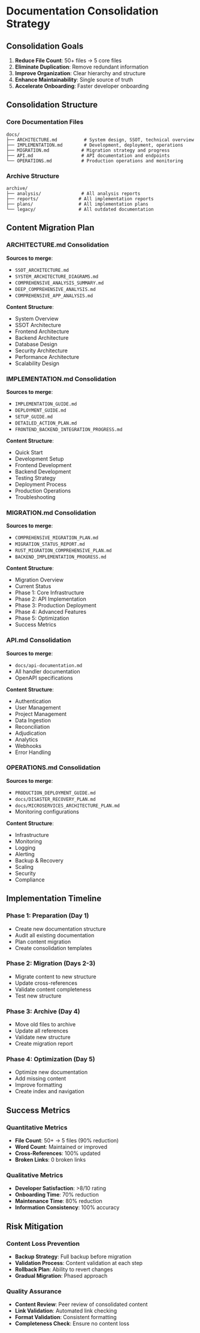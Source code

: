 # Documentation Consolidation Strategy

## Consolidation Goals
1. **Reduce File Count**: 50+ files → 5 core files
2. **Eliminate Duplication**: Remove redundant information
3. **Improve Organization**: Clear hierarchy and structure
4. **Enhance Maintainability**: Single source of truth
5. **Accelerate Onboarding**: Faster developer onboarding

## Consolidation Structure

### Core Documentation Files
```
docs/
├── ARCHITECTURE.md          # System design, SSOT, technical overview
├── IMPLEMENTATION.md        # Development, deployment, operations
├── MIGRATION.md            # Migration strategy and progress
├── API.md                  # API documentation and endpoints
└── OPERATIONS.md           # Production operations and monitoring
```

### Archive Structure
```
archive/
├── analysis/               # All analysis reports
├── reports/               # All implementation reports
├── plans/                 # All implementation plans
└── legacy/                # All outdated documentation
```

## Content Migration Plan

### ARCHITECTURE.md Consolidation
**Sources to merge**:
- `SSOT_ARCHITECTURE.md`
- `SYSTEM_ARCHITECTURE_DIAGRAMS.md`
- `COMPREHENSIVE_ANALYSIS_SUMMARY.md`
- `DEEP_COMPREHENSIVE_ANALYSIS.md`
- `COMPREHENSIVE_APP_ANALYSIS.md`

**Content Structure**:
- System Overview
- SSOT Architecture
- Frontend Architecture
- Backend Architecture
- Database Design
- Security Architecture
- Performance Architecture
- Scalability Design

### IMPLEMENTATION.md Consolidation
**Sources to merge**:
- `IMPLEMENTATION_GUIDE.md`
- `DEPLOYMENT_GUIDE.md`
- `SETUP_GUIDE.md`
- `DETAILED_ACTION_PLAN.md`
- `FRONTEND_BACKEND_INTEGRATION_PROGRESS.md`

**Content Structure**:
- Quick Start
- Development Setup
- Frontend Development
- Backend Development
- Testing Strategy
- Deployment Process
- Production Operations
- Troubleshooting

### MIGRATION.md Consolidation
**Sources to merge**:
- `COMPREHENSIVE_MIGRATION_PLAN.md`
- `MIGRATION_STATUS_REPORT.md`
- `RUST_MIGRATION_COMPREHENSIVE_PLAN.md`
- `BACKEND_IMPLEMENTATION_PROGRESS.md`

**Content Structure**:
- Migration Overview
- Current Status
- Phase 1: Core Infrastructure
- Phase 2: API Implementation
- Phase 3: Production Deployment
- Phase 4: Advanced Features
- Phase 5: Optimization
- Success Metrics

### API.md Consolidation
**Sources to merge**:
- `docs/api-documentation.md`
- All handler documentation
- OpenAPI specifications

**Content Structure**:
- Authentication
- User Management
- Project Management
- Data Ingestion
- Reconciliation
- Adjudication
- Analytics
- Webhooks
- Error Handling

### OPERATIONS.md Consolidation
**Sources to merge**:
- `PRODUCTION_DEPLOYMENT_GUIDE.md`
- `docs/DISASTER_RECOVERY_PLAN.md`
- `docs/MICROSERVICES_ARCHITECTURE_PLAN.md`
- Monitoring configurations

**Content Structure**:
- Infrastructure
- Monitoring
- Logging
- Alerting
- Backup & Recovery
- Scaling
- Security
- Compliance

## Implementation Timeline

### Phase 1: Preparation (Day 1)
- Create new documentation structure
- Audit all existing documentation
- Plan content migration
- Create consolidation templates

### Phase 2: Migration (Days 2-3)
- Migrate content to new structure
- Update cross-references
- Validate content completeness
- Test new structure

### Phase 3: Archive (Day 4)
- Move old files to archive
- Update all references
- Validate new structure
- Create migration report

### Phase 4: Optimization (Day 5)
- Optimize new documentation
- Add missing content
- Improve formatting
- Create index and navigation

## Success Metrics

### Quantitative Metrics
- **File Count**: 50+ → 5 files (90% reduction)
- **Word Count**: Maintained or improved
- **Cross-References**: 100% updated
- **Broken Links**: 0 broken links

### Qualitative Metrics
- **Developer Satisfaction**: >8/10 rating
- **Onboarding Time**: 70% reduction
- **Maintenance Time**: 80% reduction
- **Information Consistency**: 100% accuracy

## Risk Mitigation

### Content Loss Prevention
- **Backup Strategy**: Full backup before migration
- **Validation Process**: Content validation at each step
- **Rollback Plan**: Ability to revert changes
- **Gradual Migration**: Phased approach

### Quality Assurance
- **Content Review**: Peer review of consolidated content
- **Link Validation**: Automated link checking
- **Format Validation**: Consistent formatting
- **Completeness Check**: Ensure no content loss

